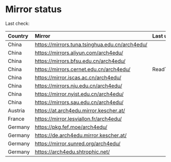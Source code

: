 <script src="./time.js"></script>
# Mirror status
Last check: <script type="text/javascript">localize(1749907873.9259927);</script>

|Country|Mirror|Last update|
|:------|:-----|:----------|
|China|https://mirrors.tuna.tsinghua.edu.cn/arch4edu/|<script type="text/javascript">localize(1749884063);</script>|
|China|https://mirrors.aliyun.com/arch4edu/|<script type="text/javascript">localize(1749884063);</script>|
|China|https://mirrors.bfsu.edu.cn/arch4edu/|<script type="text/javascript">localize(1749840526);</script>|
|China|https://mirrors.cernet.edu.cn/arch4edu/|ReadTimeout|
|China|https://mirror.iscas.ac.cn/arch4edu/|<script type="text/javascript">localize(1749840526);</script>|
|China|https://mirrors.nju.edu.cn/arch4edu/|<script type="text/javascript">localize(1749797482);</script>|
|China|https://mirror.nyist.edu.cn/arch4edu/|<script type="text/javascript">localize(1749884063);</script>|
|China|https://mirrors.sau.edu.cn/arch4edu/|<script type="text/javascript">localize(1731653531);</script>|
|Austria|https://at.arch4edu.mirror.kescher.at/|<script type="text/javascript">localize(1749884063);</script>|
|France|https://mirror.lesviallon.fr/arch4edu/|<script type="text/javascript">localize(1749884063);</script>|
|Germany|https://pkg.fef.moe/arch4edu/|<script type="text/javascript">localize(1749884063);</script>|
|Germany|https://de.arch4edu.mirror.kescher.at/|<script type="text/javascript">localize(1749884063);</script>|
|Germany|https://mirror.sunred.org/arch4edu/|<script type="text/javascript">localize(1749884063);</script>|
|Germany|https://arch4edu.shtrophic.net/|<script type="text/javascript">localize(1749840526);</script>|

<script src="./tablefilter/tablefilter.js"></script>
<script src="./table.js"></script>